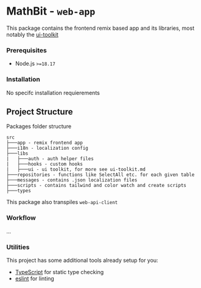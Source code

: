 # MathBit - `web-app`

This package contains the frontend remix based app and its libraries, most notably the [ui-toolkit](./ui-toolkit.md)

### Prerequisites

- Node.js `>=18.17`

### Installation

No specifc installation requierements

## Project Structure

Packages folder structure

```
src
├───app - remix frontend app
├───i18n - localization config
├───libs
|   ├───auth - auth helper files
|   ├───hooks - custom hooks
|   ├───ui - ui toolkit, for more see ui-toolkit.md
├───repositories - functions like SelectAll etc. for each given table
├───messages - contains .json localization files
├───scripts - contains tailwind and color watch and create scripts
├───types
```

This package also transpiles `web-api-client`

### Workflow

...

### Utilities

This project has some additional tools already setup for you:

- [TypeScript](https://www.typescriptlang.org/) for static type checking
- [eslint](https://eslint.org/) for linting
